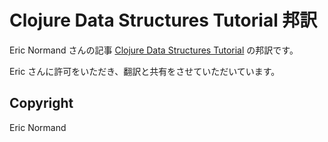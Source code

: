 # Clojure Data Structures Tutorial 邦訳

Eric Normand さんの記事 [Clojure Data Structures Tutorial](https://ericnormand.me/guide/clojure-collections) の邦訳です。

Eric さんに許可をいただき、翻訳と共有をさせていただいています。


## Copyright

Eric Normand
